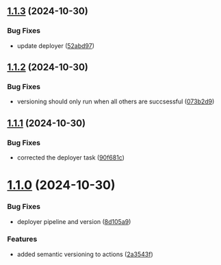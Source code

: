## [1.1.3](https://github.com/lacrioque/postcss-for-es/compare/v1.1.2...v1.1.3) (2024-10-30)


### Bug Fixes

* update deployer ([52abd97](https://github.com/lacrioque/postcss-for-es/commit/52abd97d2ee361688862df06826d6bba19a4fc95))

## [1.1.2](https://github.com/lacrioque/postcss-for-es/compare/v1.1.1...v1.1.2) (2024-10-30)


### Bug Fixes

* versioning should only run when all others are succsessful ([073b2d9](https://github.com/lacrioque/postcss-for-es/commit/073b2d90670e9fd6142abcf60d60a1af5079c7e5))

## [1.1.1](https://github.com/lacrioque/postcss-for-es/compare/v1.1.0...v1.1.1) (2024-10-30)


### Bug Fixes

* corrected the deployer task ([90f681c](https://github.com/lacrioque/postcss-for-es/commit/90f681ca963adbf14d26a56b839885bed21e5c77))

# [1.1.0](https://github.com/lacrioque/postcss-for-es/compare/v1.0.1...v1.1.0) (2024-10-30)


### Bug Fixes

* deployer pipeline and version ([8d105a9](https://github.com/lacrioque/postcss-for-es/commit/8d105a9e5074474c29dada3387b0dbac665cc96d))


### Features

* added semantic versioning to actions ([2a3543f](https://github.com/lacrioque/postcss-for-es/commit/2a3543f51bd8fc89753856bad65a6229b08efa8a))
